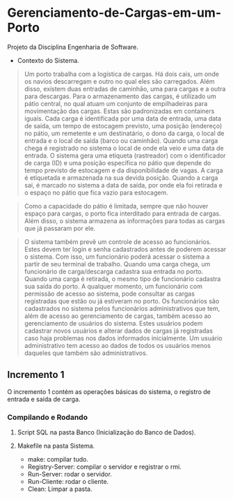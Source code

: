 # Gerenciamento-de-Cargas-em-um-Porto

Projeto da Disciplina Engenharia de Software.

* Contexto do Sistema.

> Um porto trabalha com a logística de cargas. Há dois cais, um onde os navios descarregam e outro no qual eles são carregados. Além disso, existem duas entradas de caminhão, uma para cargas e a outra para descargas. Para o armazenamento das cargas, é utilizado um pátio central, no qual atuam um conjunto de empilhadeiras para movimentação das cargas. Estas são padronizadas em containers iguais. Cada carga é identificada por uma data de entrada, uma data de saída, um tempo de estocagem previsto, uma posição (endereço) no pátio, um remetente e um destinatário, o dono da carga, o local de entrada e o local de saída (barco ou caminhão). Quando uma carga chega é registrado no sistema o local de onde ela veio e uma data de entrada. O sistema gera uma etiqueta (rastreador) com o identificador de carga (ID) e uma posição específica no pátio que depende do tempo previsto de estocagem e da disponibilidade de vagas. A carga é etiquetada e armazenada na sua devida posição. Quando a carga sai, é marcado no sistema a data de saída, por onde ela foi retirada e o espaço no pátio que fica vazio para estocagem.

> Como a capacidade do pátio é limitada, sempre que não houver espaço para cargas, o porto fica interditado para entrada de cargas. Além disso, o sistema armazena as informações para todas as cargas que já passaram por ele.

> O sistema também prevê um controle de acesso ao funcionários. Estes devem ter login e senha cadastrados antes de poderem acessar o sistema. Com isso, um funcionário poderá acessar o sistema a partir de seu terminal de trabalho. Quando uma carga chega, um funcionário de carga/descarga cadastra sua entrada no porto. Quando uma carga é retirada, o mesmo tipo de funcionário cadastra sua saída do porto. A qualquer momento, um funcionário com permissão de acesso ao sistema, pode consultar as cargas registradas que estão ou já estiveram no porto. Os funcionários são cadastrados no sistema pelos funcionários administrativos que tem, além de acesso ao gerenciamento de cargas, também acesso ao gerenciamento de usuários do sistema. Estes usuários podem cadastrar novos usuários e alterar dados de cargas já registradas caso haja problemas nos dados informados inicialmente. Um usuário administrativo tem acesso ao dados de todos os usuários menos daqueles que também são administrativos. 


## Incremento 1

O incremento 1 contém as operações básicas do sistema, o registro de entrada e saída de carga.

### Compilando e Rodando

1. Script SQL na pasta Banco (Inicialização do Banco de Dados).

2. Makefile na pasta Sistema.
	* make: compilar tudo.
	* Registry-Server: compilar o servidor e registrar o rmi.
	* Run-Server: rodar o servidor.
	* Run-Cliente: rodar o cliente.
	* Clean: Limpar a pasta.

